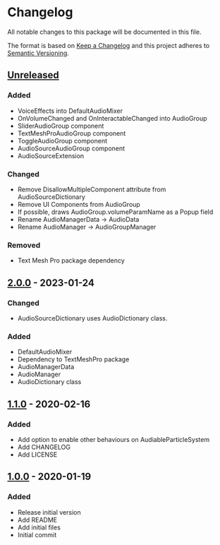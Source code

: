 # Changelog
All notable changes to this package will be documented in this file.

The format is based on [Keep a Changelog](http://keepachangelog.com/en/1.0.0/)
and this project adheres to [Semantic Versioning](http://semver.org/spec/v2.0.0.html).

## [Unreleased]

### Added
- VoiceEffects into DefaultAudioMixer
- OnVolumeChanged and OnInteractableChanged into AudioGroup
- SliderAudioGroup component
- TextMeshProAudioGroup component
- ToggleAudioGroup component
- AudioSourceAudioGroup component
- AudioSourceExtension

### Changed
- Remove DisallowMultipleComponent attribute from AudioSourceDictionary
- Remove UI Components from AudioGroup
- If possible, draws AudioGroup.volumeParamName as a Popup field
- Rename AudioManagerData -> AudioData
- Rename AudioManager -> AudioGroupManager

### Removed
- Text Mesh Pro package dependency

## [2.0.0] - 2023-01-24

### Changed
- AudioSourceDictionary uses AudioDictionary class.

### Added
- DefaultAudioMixer
- Dependency to TextMeshPro package
- AudioManagerData
- AudioManager
- AudioDictionary class

## [1.1.0] - 2020-02-16
### Added
- Add option to enable other behaviours on AudiableParticleSystem
- Add CHANGELOG
- Add LICENSE

## [1.0.0] - 2020-01-19
### Added
- Release initial version
- Add README
- Add initial files
- Initial commit

[Unreleased]: https://github.com/HyagoOliveira/Audio/compare/2.0.0...main
[2.0.0]: https://github.com/HyagoOliveira/Audio/tree/2.0.0/
[1.1.0]: https://github.com/HyagoOliveira/Audio/tree/1.1.0/
[1.0.0]: https://github.com/HyagoOliveira/Audio/tree/1.0.0/